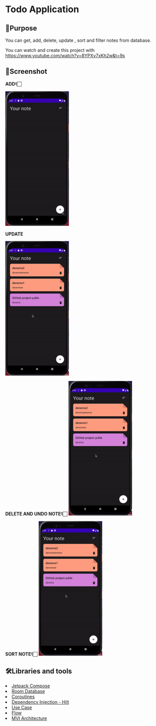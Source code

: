 # Todo Application

## 🥳Purpose

You can get, add, delete, update , sort and filter notes from database.

You can watch and create this project with https://www.youtube.com/watch?v=8YPXv7xKh2w&t=9s

## 🌟Screenshot

<b>ADD👇🏻</b>
<p float="left">
<img src="https://github.com/seymafirat/to-do-app/blob/main/add-note.gif" width="200" />&emsp;

<b>UPDATE</b>
<p float="right">
<img src="https://github.com/seymafirat/to-do-app/blob/main/update-note.gif" width="200" /> &emsp;&emsp;&emsp;
</p>
</p>
  

<p float="left">
<b>DELETE AND UNDO NOTE👇🏻</b>
<img src="https://github.com/seymafirat/to-do-app/blob/main/update-note.gif" width="200" /> &emsp;&emsp;&emsp;

<b>SORT NOTE👇🏻</b>
<img src="https://github.com/seymafirat/to-do-app/blob/main/update-note.gif" width="200" />&emsp;&emsp;&emsp;
</p>

## 🛠Libraries and tools

<li><a href="[https://developer.android.com/jetpack/compose?gclid=CjwKCAjw9-KTBhBcEiwAr19ig9HauwNKjaxhqRFikCR3lQgUmEY0nrimD23FE2yHpyV8_FKAq2XkZhoC7pIQAvD_BwE&gclsrc=aw.ds](https://developer.android.com/jetpack/compose?gclid=CjwKCAjw9-KTBhBcEiwAr19ig9HauwNKjaxhqRFikCR3lQgUmEY0nrimD23FE2yHpyV8_FKAq2XkZhoC7pIQAvD_BwE&gclsrc=aw.ds)">Jetpack Compose</a></li>
<li><a href="[https://developer.android.com/training/data-storage/room](https://developer.android.com/training/data-storage/room)">Room Database</a></li>
<li><a href="[https://developer.android.com/topic/libraries/architecture/coroutines](https://developer.android.com/topic/libraries/architecture/coroutines)">Coroutines</a></li>

<li><a href="[https://developer.android.com/training/dependency-injection/hilt-android](https://developer.android.com/training/dependency-injection/hilt-android)">Dependency Injection - Hilt</a></li>

<li><a href="[https://developer.android.com/topic/architecture/domain-layer](https://developer.android.com/topic/architecture/domain-layer)">Use Case</a></li>

<li><a href="[https://developer.android.com/kotlin/flow](https://developer.android.com/kotlin/flow)">Flow</a></li>

<li><a href="[https://developer.android.com/topic/architecture](https://developer.android.com/topic/architecture)">MVI Architecture</a></li>
